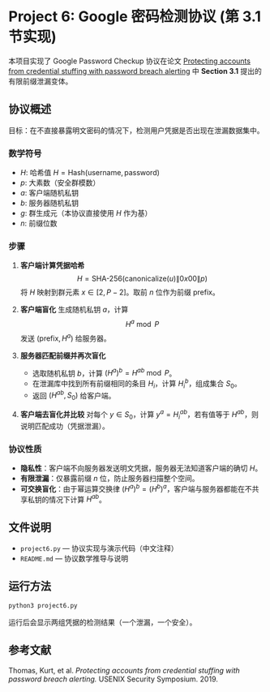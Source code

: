 # Project 6: Google 密码检测协议 (第 3.1 节实现)

本项目实现了 Google Password Checkup 协议在论文
[Protecting accounts from credential stuffing with password breach alerting](https://eprint.iacr.org/2019/723.pdf)
中 **Section 3.1** 提出的有限前缀泄漏变体。

## 协议概述

目标：在不直接暴露明文密码的情况下，检测用户凭据是否出现在泄漏数据集中。

### 数学符号

- $H$: 哈希值 $H = \text{Hash}(\text{username}, \text{password})$
- $p$: 大素数（安全群模数）
- $a$: 客户端随机私钥
- $b$: 服务器随机私钥
- $g$: 群生成元（本协议直接使用 $H$ 作为基）
- $n$: 前缀位数

### 步骤

1. **客户端计算凭据哈希**
   $$
   H = \text{SHA-256}(\text{canonicalize}(u) \| 0x00 \| p)
   $$
   将 $H$ 映射到群元素 $x \in [2, P-2]$。取前 $n$ 位作为前缀 $\text{prefix}$。

2. **客户端盲化**
   生成随机私钥 $a$，计算
   $$
   H^a \bmod P
   $$
   发送 $(\text{prefix}, H^a)$ 给服务器。

3. **服务器匹配前缀并再次盲化**
   - 选取随机私钥 $b$，计算 $(H^a)^b = H^{ab} \bmod P$。
   - 在泄漏库中找到所有前缀相同的条目 $H_i$，计算 $H_i^b$，组成集合 $S_0$。
   - 返回 $(H^{ab}, S_0)$ 给客户端。

4. **客户端去盲化并比较**
   对每个 $y \in S_0$，计算 $y^a = H_i^{ab}$，若有值等于 $H^{ab}$，则说明匹配成功（凭据泄漏）。

### 协议性质

- **隐私性**：客户端不向服务器发送明文凭据，服务器无法知道客户端的确切 $H$。
- **有限泄漏**：仅暴露前缀 $n$ 位，防止服务器扫描整个空间。
- **可交换盲化**：由于幂运算交换律 $(H^a)^b = (H^b)^a$，客户端与服务器都能在不共享私钥的情况下计算 $H^{ab}$。

## 文件说明

- `project6.py` — 协议实现与演示代码（中文注释）
- `README.md` — 协议数学推导与说明

## 运行方法

```bash
python3 project6.py
```

运行后会显示两组凭据的检测结果（一个泄漏，一个安全）。

## 参考文献

Thomas, Kurt, et al. *Protecting accounts from credential stuffing with password breach alerting.* USENIX Security Symposium. 2019.
